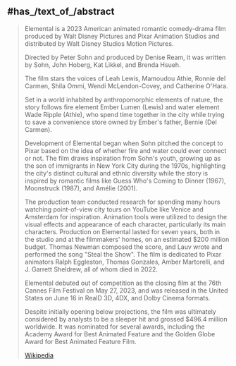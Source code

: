 
## #has_/text_of_/abstract 

> Elemental is a 2023 American animated romantic comedy-drama film 
> produced by Walt Disney Pictures and Pixar Animation Studios 
> and distributed by Walt Disney Studios Motion Pictures. 
> 
> Directed by Peter Sohn and produced by Denise Ream, 
> it was written by Sohn, John Hoberg, Kat Likkel, and Brenda Hsueh. 
> 
> The film stars the voices of Leah Lewis, Mamoudou Athie, Ronnie del Carmen, 
> Shila Ommi, Wendi McLendon-Covey, and Catherine O'Hara. 
> 
> Set in a world inhabited by anthropomorphic elements of nature, 
> the story follows fire element Ember Lumen (Lewis) and water element Wade Ripple (Athie), 
> who spend time together in the city 
> while trying to save a convenience store owned by Ember's father, Bernie (Del Carmen).
>
> Development of Elemental began when Sohn pitched the concept to Pixar 
> based on the idea of whether fire and water could ever connect or not. 
> The film draws inspiration from Sohn's youth, 
> growing up as the son of immigrants in New York City during the 1970s, 
> highlighting the city's distinct cultural and ethnic diversity 
> while the story is inspired by romantic films like Guess Who's Coming to Dinner (1967), 
> Moonstruck (1987), and Amélie (2001). 
> 
> The production team conducted research for spending many hours 
> watching point-of-view city tours on YouTube like Venice and Amsterdam for inspiration. 
> Animation tools were utilized to design the visual effects and appearance of each character, 
> particularly its main characters. 
> Production on Elemental lasted for seven years, both in the studio and at the filmmakers' homes, 
> on an estimated $200 million budget. 
> Thomas Newman composed the score, and Lauv wrote and performed the song "Steal the Show". 
> The film is dedicated to Pixar animators Ralph Eggleston, Thomas Gonzales, Amber Martorelli, 
> and J. Garrett Sheldrew, all of whom died in 2022.
>
> Elemental debuted out of competition as the closing film 
> at the 76th Cannes Film Festival on May 27, 2023, 
> and was released in the United States on June 16 in RealD 3D, 4DX, and Dolby Cinema formats. 
> 
> Despite initially opening below projections, 
> the film was ultimately considered by analysts to be a sleeper hit 
> and grossed $496.4 million worldwide. 
> It was nominated for several awards, including the Academy Award for Best Animated Feature 
> and the Golden Globe Award for Best Animated Feature Film.
>
> [Wikipedia](https://en.wikipedia.org/wiki/Elemental%20(2023%20film))



